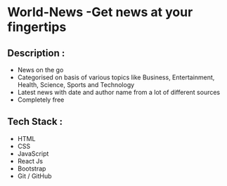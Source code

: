 # World-News -Get news at your fingertips
## Description :
- News on the go
- Categorised on basis of various topics like Business, Entertainment, Health, Science, Sports and Technology
- Latest news with date and author name from a lot of different sources
- Completely free

## Tech Stack :
- HTML
- CSS
- JavaScript
- React Js
- Bootstrap
- Git / GitHub
